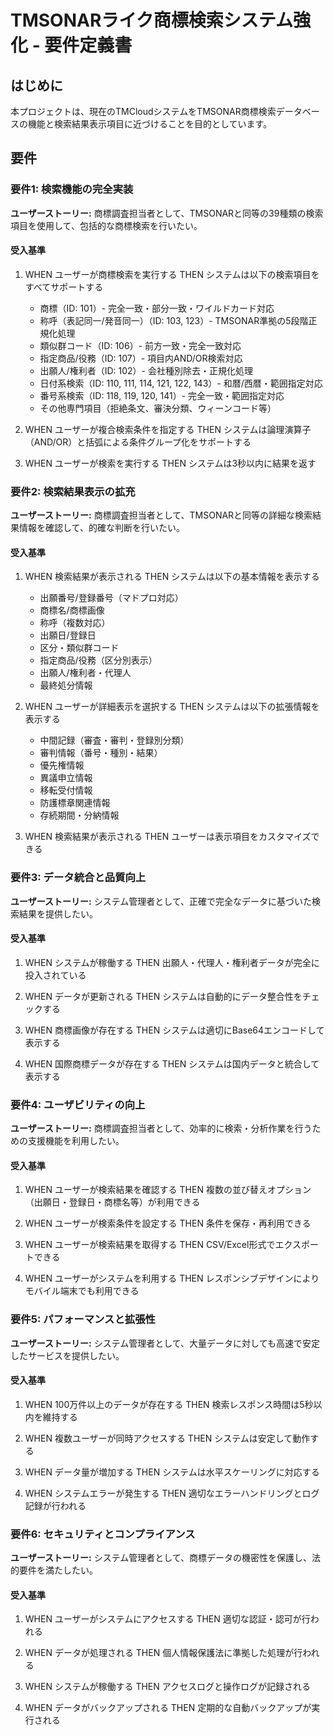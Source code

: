 # TMSONARライク商標検索システム強化 - 要件定義書

## はじめに

本プロジェクトは、現在のTMCloudシステムをTMSONAR商標検索データベースの機能と検索結果表示項目に近づけることを目的としています。

## 要件

### 要件1: 検索機能の完全実装

**ユーザーストーリー:** 商標調査担当者として、TMSONARと同等の39種類の検索項目を使用して、包括的な商標検索を行いたい。

#### 受入基準
1. WHEN ユーザーが商標検索を実行する THEN システムは以下の検索項目をすべてサポートする
   - 商標（ID: 101）- 完全一致・部分一致・ワイルドカード対応
   - 称呼（表記同一/発音同一）（ID: 103, 123）- TMSONAR準拠の5段階正規化処理
   - 類似群コード（ID: 106）- 前方一致・完全一致対応
   - 指定商品/役務（ID: 107）- 項目内AND/OR検索対応
   - 出願人/権利者（ID: 102）- 会社種別除去・正規化処理
   - 日付系検索（ID: 110, 111, 114, 121, 122, 143）- 和暦/西暦・範囲指定対応
   - 番号系検索（ID: 118, 119, 120, 141）- 完全一致・範囲指定対応
   - その他専門項目（拒絶条文、審決分類、ウィーンコード等）

2. WHEN ユーザーが複合検索条件を指定する THEN システムは論理演算子（AND/OR）と括弧による条件グループ化をサポートする

3. WHEN ユーザーが検索を実行する THEN システムは3秒以内に結果を返す

### 要件2: 検索結果表示の拡充

**ユーザーストーリー:** 商標調査担当者として、TMSONARと同等の詳細な検索結果情報を確認して、的確な判断を行いたい。

#### 受入基準
1. WHEN 検索結果が表示される THEN システムは以下の基本情報を表示する
   - 出願番号/登録番号（マドプロ対応）
   - 商標名/商標画像
   - 称呼（複数対応）
   - 出願日/登録日
   - 区分・類似群コード
   - 指定商品/役務（区分別表示）
   - 出願人/権利者・代理人
   - 最終処分情報

2. WHEN ユーザーが詳細表示を選択する THEN システムは以下の拡張情報を表示する
   - 中間記録（審査・審判・登録別分類）
   - 審判情報（番号・種別・結果）
   - 優先権情報
   - 異議申立情報
   - 移転受付情報
   - 防護標章関連情報
   - 存続期間・分納情報

3. WHEN 検索結果が表示される THEN ユーザーは表示項目をカスタマイズできる

### 要件3: データ統合と品質向上

**ユーザーストーリー:** システム管理者として、正確で完全なデータに基づいた検索結果を提供したい。

#### 受入基準
1. WHEN システムが稼働する THEN 出願人・代理人・権利者データが完全に投入されている

2. WHEN データが更新される THEN システムは自動的にデータ整合性をチェックする

3. WHEN 商標画像が存在する THEN システムは適切にBase64エンコードして表示する

4. WHEN 国際商標データが存在する THEN システムは国内データと統合して表示する

### 要件4: ユーザビリティの向上

**ユーザーストーリー:** 商標調査担当者として、効率的に検索・分析作業を行うための支援機能を利用したい。

#### 受入基準
1. WHEN ユーザーが検索結果を確認する THEN 複数の並び替えオプション（出願日・登録日・商標名等）が利用できる

2. WHEN ユーザーが検索条件を設定する THEN 条件を保存・再利用できる

3. WHEN ユーザーが検索結果を取得する THEN CSV/Excel形式でエクスポートできる

4. WHEN ユーザーがシステムを利用する THEN レスポンシブデザインによりモバイル端末でも利用できる

### 要件5: パフォーマンスと拡張性

**ユーザーストーリー:** システム管理者として、大量データに対しても高速で安定したサービスを提供したい。

#### 受入基準
1. WHEN 100万件以上のデータが存在する THEN 検索レスポンス時間は5秒以内を維持する

2. WHEN 複数ユーザーが同時アクセスする THEN システムは安定して動作する

3. WHEN データ量が増加する THEN システムは水平スケーリングに対応する

4. WHEN システムエラーが発生する THEN 適切なエラーハンドリングとログ記録が行われる

### 要件6: セキュリティとコンプライアンス

**ユーザーストーリー:** システム管理者として、商標データの機密性を保護し、法的要件を満たしたい。

#### 受入基準
1. WHEN ユーザーがシステムにアクセスする THEN 適切な認証・認可が行われる

2. WHEN データが処理される THEN 個人情報保護法に準拠した処理が行われる

3. WHEN システムが稼働する THEN アクセスログと操作ログが記録される

4. WHEN データがバックアップされる THEN 定期的な自動バックアップが実行される
